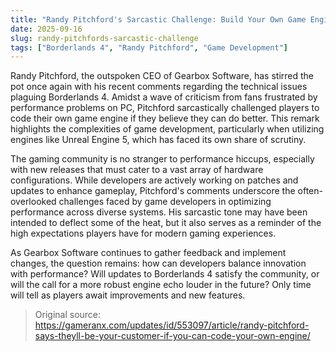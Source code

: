 ```yaml
---
title: "Randy Pitchford's Sarcastic Challenge: Build Your Own Game Engine"
date: 2025-09-16
slug: randy-pitchfords-sarcastic-challenge
tags: ["Borderlands 4", "Randy Pitchford", "Game Development"]
---
```


Randy Pitchford, the outspoken CEO of Gearbox Software, has stirred the pot once again with his recent comments regarding the technical issues plaguing Borderlands 4. Amidst a wave of criticism from fans frustrated by performance problems on PC, Pitchford sarcastically challenged players to code their own game engine if they believe they can do better. This remark highlights the complexities of game development, particularly when utilizing engines like Unreal Engine 5, which has faced its own share of scrutiny.

The gaming community is no stranger to performance hiccups, especially with new releases that must cater to a vast array of hardware configurations. While developers are actively working on patches and updates to enhance gameplay, Pitchford's comments underscore the often-overlooked challenges faced by game developers in optimizing performance across diverse systems. His sarcastic tone may have been intended to deflect some of the heat, but it also serves as a reminder of the high expectations players have for modern gaming experiences.

As Gearbox Software continues to gather feedback and implement changes, the question remains: how can developers balance innovation with performance? Will updates to Borderlands 4 satisfy the community, or will the call for a more robust engine echo louder in the future? Only time will tell as players await improvements and new features.

> Original source: https://gameranx.com/updates/id/553097/article/randy-pitchford-says-theyll-be-your-customer-if-you-can-code-your-own-engine/